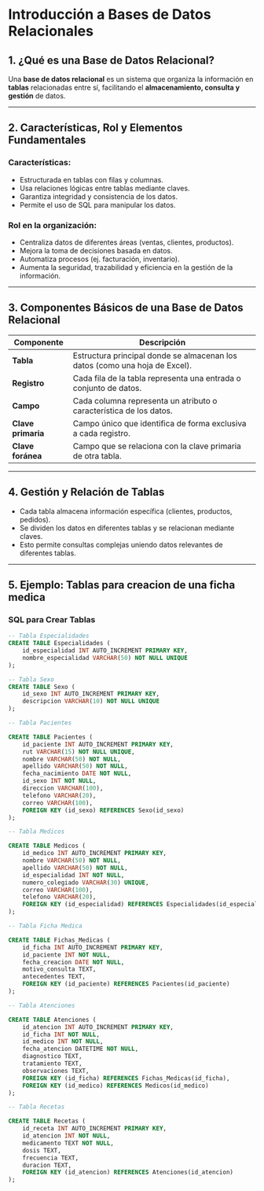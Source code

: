 
# Introducción a Bases de Datos Relacionales

## 1. ¿Qué es una Base de Datos Relacional?

Una **base de datos relacional** es un sistema que organiza la información en **tablas** relacionadas entre sí, facilitando el **almacenamiento, consulta y gestión** de datos. 

---

##  2. Características, Rol y Elementos Fundamentales

### Características:
- Estructurada en tablas con filas y columnas.
- Usa relaciones lógicas entre tablas mediante claves.
- Garantiza integridad y consistencia de los datos.
- Permite el uso de SQL para manipular los datos.

###  Rol en la organización:
- Centraliza datos de diferentes áreas (ventas, clientes, productos).
- Mejora la toma de decisiones basada en datos.
- Automatiza procesos (ej. facturación, inventario).
- Aumenta la seguridad, trazabilidad y eficiencia en la gestión de la información.

---

##  3. Componentes Básicos de una Base de Datos Relacional

| Componente          | Descripción                                                                 |
|---------------------|-----------------------------------------------------------------------------|
| **Tabla**           | Estructura principal donde se almacenan los datos (como una hoja de Excel). |
| **Registro**        | Cada fila de la tabla representa una entrada o conjunto de datos.            |
| **Campo**           | Cada columna representa un atributo o característica de los datos.           |
| **Clave primaria**  | Campo único que identifica de forma exclusiva a cada registro.               |
| **Clave foránea**   | Campo que se relaciona con la clave primaria de otra tabla.                 |

---

## 4. Gestión y Relación de Tablas

- Cada tabla almacena información específica (clientes, productos, pedidos).
- Se dividen los datos en diferentes tablas y se relacionan mediante claves.
- Esto permite consultas complejas uniendo datos relevantes de diferentes tablas.

---

## 5. Ejemplo: Tablas para creacion de una ficha medica

###  SQL para Crear Tablas

```sql
-- Tabla Especialidades
CREATE TABLE Especialidades (
    id_especialidad INT AUTO_INCREMENT PRIMARY KEY,
    nombre_especialidad VARCHAR(50) NOT NULL UNIQUE
);

-- Tabla Sexo
CREATE TABLE Sexo (
    id_sexo INT AUTO_INCREMENT PRIMARY KEY,
    descripcion VARCHAR(10) NOT NULL UNIQUE
);

-- Tabla Pacientes

CREATE TABLE Pacientes (
    id_paciente INT AUTO_INCREMENT PRIMARY KEY,
    rut VARCHAR(15) NOT NULL UNIQUE,
    nombre VARCHAR(50) NOT NULL,
    apellido VARCHAR(50) NOT NULL,
    fecha_nacimiento DATE NOT NULL,
    id_sexo INT NOT NULL,
    direccion VARCHAR(100),
    telefono VARCHAR(20),
    correo VARCHAR(100),
    FOREIGN KEY (id_sexo) REFERENCES Sexo(id_sexo)
);

-- Tabla Medicos

CREATE TABLE Medicos (
    id_medico INT AUTO_INCREMENT PRIMARY KEY,
    nombre VARCHAR(50) NOT NULL,
    apellido VARCHAR(50) NOT NULL,
    id_especialidad INT NOT NULL,
    numero_colegiado VARCHAR(30) UNIQUE,
    correo VARCHAR(100),
    telefono VARCHAR(20),
    FOREIGN KEY (id_especialidad) REFERENCES Especialidades(id_especialidad)
);

-- Tabla Ficha Medica

CREATE TABLE Fichas_Medicas (
    id_ficha INT AUTO_INCREMENT PRIMARY KEY,
    id_paciente INT NOT NULL,
    fecha_creacion DATE NOT NULL,
    motivo_consulta TEXT,
    antecedentes TEXT,
    FOREIGN KEY (id_paciente) REFERENCES Pacientes(id_paciente)
);

-- Tabla Atenciones

CREATE TABLE Atenciones (
    id_atencion INT AUTO_INCREMENT PRIMARY KEY,
    id_ficha INT NOT NULL,
    id_medico INT NOT NULL,
    fecha_atencion DATETIME NOT NULL,
    diagnostico TEXT,
    tratamiento TEXT,
    observaciones TEXT,
    FOREIGN KEY (id_ficha) REFERENCES Fichas_Medicas(id_ficha),
    FOREIGN KEY (id_medico) REFERENCES Medicos(id_medico)
);

-- Tabla Recetas

CREATE TABLE Recetas (
    id_receta INT AUTO_INCREMENT PRIMARY KEY,
    id_atencion INT NOT NULL,
    medicamento TEXT NOT NULL,
    dosis TEXT,
    frecuencia TEXT,
    duracion TEXT,
    FOREIGN KEY (id_atencion) REFERENCES Atenciones(id_atencion)
);


```
